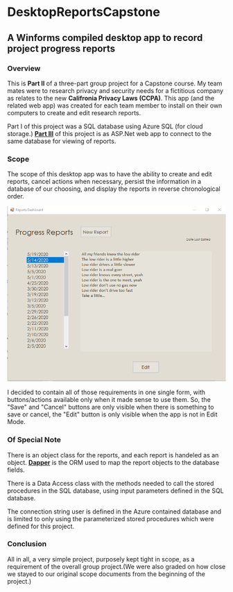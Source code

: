 # DesktopReportsCapstone
## A Winforms compiled desktop app to record project progress reports

### Overview

This is **Part II** of a three-part group project for a Capstone course. My team mates were to research privacy and security needs for a fictitious company as relates to the new **Califronia Privacy Laws (CCPA)**. This app (and the related web app) was created for each team member to install on their own computers to create and edit research reports.

Part I of this project was a SQL database using Azure SQL (for cloud storage.) [**Part III**](https://github.com/drobinson-sudo/CapstoneWebApp) of this project is as ASP.Net web app to connect to the same database for viewing of reports.

### Scope

The scope of this desktop app was to have the ability to create and edit reports, cancel actions when necessary, persist the information in a database of our choosing, and display the reports in reverse chronological order.

![Animated GIF of the app in use](Demo/capstone_desktop_app.gif)

I decided to contain all of those requirements in one single form, with buttons/actions available only when it made sense to use them. So, the "Save" and "Cancel" buttons are only visible when there is something to save or cancel, the "Edit" button is only visible when the app is not in Edit Mode.

### Of Special Note

There is an object class for the reports, and each report is handeled as an object. [**Dapper**](https://github.com/StackExchange/Dapper) is the ORM used to map the report objects to the database fields. 

There is a Data Access class with the methods needed to call the stored procedures in the SQL database, using input parameters defined in the SQL database.

The connection string user is defined in the Azure contained database and is limited to only using the parameterized stored procedures which were defined for this project.

### Conclusion

All in all, a very simple project, purposely kept tight in scope, as a requirement of the overall group project.(We were also graded on how close we stayed to our original scope documents from the beginning of the project.)

